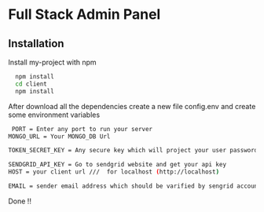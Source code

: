 # Full Stack Admin Panel

 
## Installation

Install my-project with npm

```bash
  npm install 
  cd client
  npm install
```
After download all the dependencies create a new file 
config.env and create some environment variables

```bash
 PORT = Enter any port to run your server
MONGO_URL = Your MONGO_DB Url 

TOKEN_SECRET_KEY = Any secure key which will project your user password 

SENDGRID_API_KEY = Go to sendgrid website and get your api key
HOST = your client url ///  for localhost (http://localhost)

EMAIL = sender email address which should be varified by sengrid account /// (sumitkosta07@gmail.com)
```

Done !!
